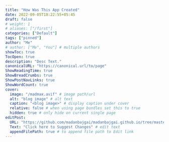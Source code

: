 ```yaml
---
title: "How Was This App Created"
date: 2022-09-05T18:22:55+05:45
draft: false
# weight: 1
# aliases: ["/first"]
categories: ["Default"]
tags: ["pinned"]
author: "Me"
# author: ["Me", "You"] # multiple authors
showToc: true
TocOpen: true
description: "Desc Text."
canonicalURL: "https://canonical.url/to/page"
ShowReadingTime: true
ShowBreadCrumbs: true
ShowPostNavLinks: true
ShowWordCount: true
cover:
  image: "/madmax.avif" # image path/url
  alt: "blog image" # alt text
  caption: "<blog image>" # display caption under cover
  relative: false # when using page bundles set this to true
  hidden: true # only hide on current single page
editPost:
  URL: "https://github.com/madanbajgai/madanbajgai.github.io/tree/master/content/posts/"
  Text: "Click here to Suggest Changes" # edit text
  appendFilePath: true # to append file path to Edit link
---
```

